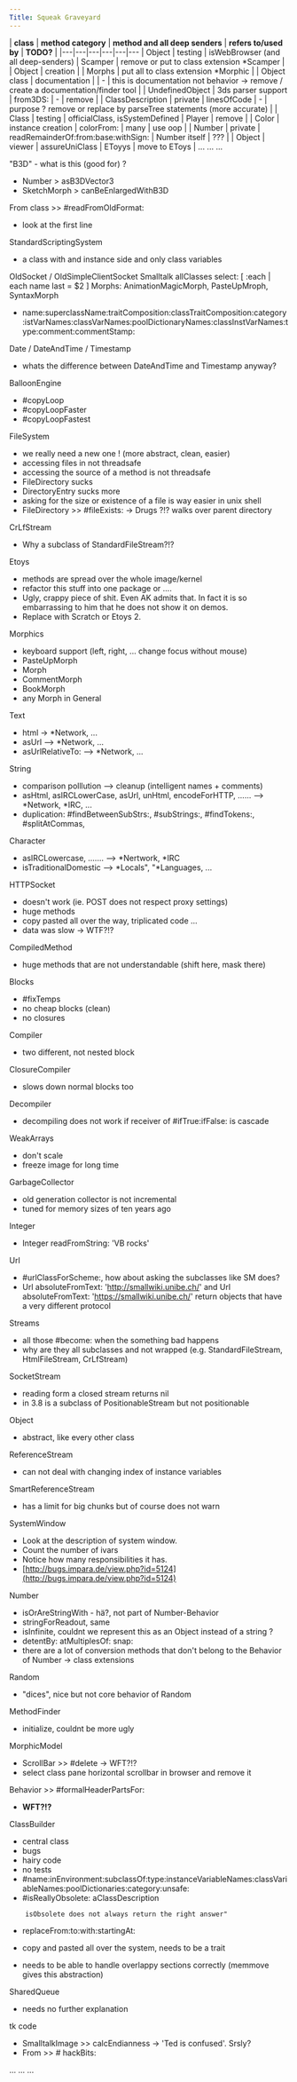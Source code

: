 ```yaml
---
Title: Squeak Graveyard
---
```



|  <b> class</b>  |  <b>method category</b>  |  <b>method and all deep senders</b>  |  <b>refers to/used by</b>  | <b>TODO?</b> |
|---|---|---|---|---|---
| Object | testing | isWebBrowser (and all deep-senders) | Scamper | remove or put to class extension \*Scamper |
| Object | creation | <all> | Morphs | put all to class extension \*Morphic |
| Object class | documentation | <all> | - | this is documentation not behavior -> remove / create a documentation/finder tool |
| UndefinedObject | 3ds parser support | from3DS: | - | remove |
| ClassDescription | private | linesOfCode | - | purpose ?  remove or replace by parseTree statements (more accurate) |
| Class | testing | officialClass, isSystemDefined | Player | remove |
| Color | instance creation | colorFrom: | many | use oop |
| Number | private | readRemainderOf:from:base:withSign: | Number itself | ??? | 
| Object | viewer | assureUniClass | EToyys | move to EToys | 
...
...
...

"B3D" - what is this (good for) ?

-  Number > asB3DVector3
-  SketchMorph > canBeEnlargedWithB3D

From class >> #readFromOldFormat:

-  look at the first line

StandardScriptingSystem

-  a class with and instance side and only class variables

OldSocket / OldSimpleClientSocket
Smalltalk allClasses select: [ :each | each name last = $2 ]
Morphs: AnimationMagicMorph, PasteUpMroph, SyntaxMorph

- name:superclassName:traitComposition:classTraitComposition:category:istVarNames:classVarNames:poolDictionaryNames:classInstVarNames:type:comment:commentStamp:

Date / DateAndTime / Timestamp

-  whats the difference between DateAndTime and Timestamp anyway?

BalloonEngine

-  #copyLoop
-  #copyLoopFaster
-  #copyLoopFastest

FileSystem

-  we really need a new one ! (more abstract, clean, easier)
-  accessing files in not threadsafe
-  accessing the source of a method is not threadsafe
-  FileDirectory sucks
-  DirectoryEntry sucks more
-  asking for the size or existence of a file is way easier in unix shell
-  FileDirectory >> #fileExists: -> Drugs ?!? walks over parent directory

CrLfStream

-  Why a subclass of StandardFileStream?!?

Etoys

-  methods are spread over the whole image/kernel
-  refactor this stuff into one package or ....
-  Ugly, crappy piece of shit. Even AK admits that. In fact it is so embarrassing to him that he does not show it on demos.
-  Replace with Scratch or Etoys 2.

Morphics

-  keyboard support (left, right, ... change focus without mouse)
-  PasteUpMorph
-  Morph
-  CommentMorph
-  BookMorph
-  any Morph in General

Text

-  html -> \*Network, ...
-  asUrl &mdash;> \*Network, ...
-  asUrlRelativeTo: &mdash;> \*Network, ...

String

-  comparison polllution &mdash;> cleanup (intelligent names \+ comments)
-  asHtml, asIRCLowerCase, asUrl, unHtml, encodeForHTTP, ...... &mdash;> \*Network, \*IRC, ...
-  duplication: #findBetweenSubStrs:, #subStrings:, #findTokens:, #splitAtCommas,  

Character

-  asIRCLowercase, ....... &mdash;> \*Nertwork, \*IRC
-  isTraditionalDomestic &mdash;> \*Locals", "\*Languages, ...

HTTPSocket

-  doesn't work (ie. POST does not respect proxy settings)
-  huge methods
-  copy pasted all over the way, triplicated code ...
-  data was slow -> WTF?!?

CompiledMethod

-  huge methods that are not understandable (shift here, mask there)

Blocks

-  #fixTemps
-  no cheap blocks (clean)
-  no closures

Compiler

-  two different, not nested block

ClosureCompiler

-  slows down normal blocks too

Decompiler

-  decompiling does not work if receiver of #ifTrue:ifFalse: is cascade

WeakArrays

-  don't scale
-  freeze image for long time

GarbageCollector

-  old generation collector is not incremental
-  tuned for memory sizes of ten years ago

Integer

-  Integer readFromString: 'VB rocks'

Url

-  #urlClassForScheme:, how about asking the subclasses like SM does?
-  Url absoluteFromText: 'http://smallwiki.unibe.ch/' and Url absoluteFromText: 'https://smallwiki.unibe.ch/' return objects that have a very different protocol

Streams

-  all those #become: when the something bad happens
-  why are they all subclasses and not wrapped (e.g. StandardFileStream, HtmlFileStream, CrLfStream)

SocketStream

-  reading form a closed stream returns nil
-  in 3.8 is a subclass of PositionableStream but not positionable

Object

-  abstract, like every other class

ReferenceStream

-  can not deal with changing index of instance variables

SmartReferenceStream

-  has a limit for big chunks but of course does not warn

SystemWindow

-  Look at the description of system window.
-  Count the number of ivars 
-  Notice how many responsibilities it has.
-  [http://bugs.impara.de/view.php?id=5124](http://bugs.impara.de/view.php?id=5124)

Number

-  isOrAreStringWith - hä?, not part of Number-Behavior
-  stringForReadout, same
-  isInfinite, couldnt we represent this as an Object instead of a string ?
-  detentBy: atMultiplesOf: snap:
-  there are a lot of conversion methods that don't belong to the Behavior of Number -> class extensions

Random

-  "dices", nice but not core behavior of Random

MethodFinder

-  initialize, couldnt be more ugly

MorphicModel

-  ScrollBar >> #delete -> WFT?!?
-  select class pane horizontal scrollbar in browser and remove it

Behavior >> #formalHeaderPartsFor:

-  <strong>WFT?!?</strong>

ClassBuilder

-  central class
-  bugs
-  hairy code
-  no tests
-  #name:inEnvironment:subclassOf:type:instanceVariableNames:classVariableNames:poolDictionaries:category:unsafe:
-  #isReallyObsolete: aClassDescription
```	"Returns whether the argument class is \*really\* obsolete. (Due to a bug, the method isObsolete
	isObsolete does not always return the right answer"
```


- replaceFrom:to:with:startingAt:

-  copy and pasted all over the system, needs to be a trait
-  needs to be able to handle overlappy sections correctly (memmove gives this abstraction)

SharedQueue

-  needs no further explanation

tk code

-  SmalltalkImage >> calcEndianness -> 'Ted is confused'. Srsly?
-  From >> # hackBits:

...
...
...
